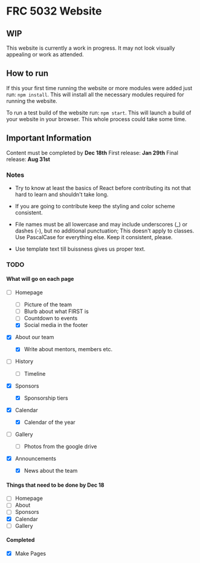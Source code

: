# FRC 5032 Website

## WIP

This website is currently a work in progress. It may not look visually appealing or work as attended.

## How to run

If this your first time running the website or more modules were added just run: `npm install`. This will install all the necessary modules required for running the website.

To run a test build of the website run: `npm start`. This will launch a build of your website in your browser. This whole process could take some time.

## Important Information

Content must be completed by **Dec 18th**
First release: **Jan 29th**
Final release: **Aug 31st**

### Notes

- Try to know at least the basics of React before contributing its not that hard to learn and shouldn't take long.

- If you are going to contribute keep the styling and color scheme consistent.

- File names must be all lowercase and may include underscores (\_) or dashes (-), but no additional punctuation; This doesn't apply to classes. Use PascalCase for everything else. Keep it consistent, please.

- Use template text till buissness gives us proper text.

### TODO

#### What will go on each page

- [ ] Homepage
  - [ ] Picture of the team
  - [ ] Blurb about what FIRST is
  - [ ] Countdown to events
  - [x] Social media in the footer
- [x] About our team

  - [x] Write about mentors, members etc.

- [ ] History
  - [ ] Timeline
- [x] Sponsors

  - [x] Sponsorship tiers

- [x] Calendar
  - [x] Calendar of the year
- [ ] Gallery

  - [ ] Photos from the google drive

- [x] Announcements
  - [x] News about the team

#### Things that need to be done by Dec 18

- [ ] Homepage
- [ ] About
- [ ] Sponsors
- [x] Calendar
- [ ] Gallery

#### Completed

- [x] Make Pages
